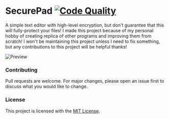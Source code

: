 # SecurePad [![Code Quality](https://app.codacy.com/project/badge/Grade/7fdc853e58a5469db1a6a5b8e914faf4)](https://www.codacy.com/manual/dentolos19/SecurePad?utm_source=github.com&amp;utm_medium=referral&amp;utm_content=dentolos19/SecurePad&amp;utm_campaign=Badge_Grade)

A simple text editor with high-level encryption, but don't guarantee that this will fully-protect your files! I made this project because of my personal hobby of creating replica of other programs and improving them from scratch! I won't be maintaining this project unless I need to fix something, but any contributions to this project will be helpful thanks!

![Preview](https://dentolos19.github.io/previews/securepad.png)

### Contributing

Pull requests are welcome. For major changes, please open an issue first to discuss what you would like to change.

### License

This project is licensed with the [MIT License](https://choosealicense.com/licenses/mit).
